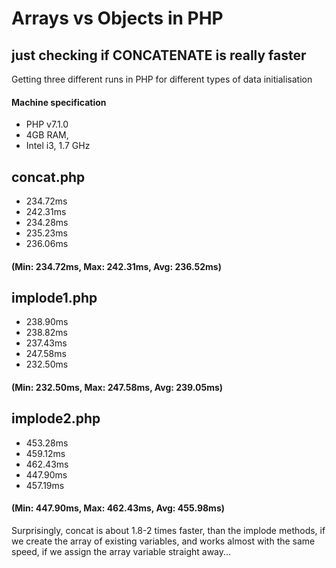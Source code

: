 # Arrays vs Objects in PHP
## just checking if CONCATENATE is really faster

Getting three different runs in PHP for different types of data initialisation

#### Machine specification
* PHP v7.1.0
* 4GB RAM,
* Intel i3, 1.7 GHz

## concat.php
* 234.72ms
* 242.31ms
* 234.28ms
* 235.23ms
* 236.06ms
#### (Min: 234.72ms, Max: 242.31ms, Avg: 236.52ms)

## implode1.php
* 238.90ms
* 238.82ms
* 237.43ms
* 247.58ms
* 232.50ms
#### (Min: 232.50ms, Max: 247.58ms, Avg: 239.05ms)

## implode2.php
* 453.28ms
* 459.12ms
* 462.43ms
* 447.90ms
* 457.19ms
#### (Min: 447.90ms, Max: 462.43ms, Avg: 455.98ms)

Surprisingly, concat is about 1.8-2 times faster, than the implode methods, if we create the array of existing variables, and works almost with the same speed, if we assign the array variable straight away...

